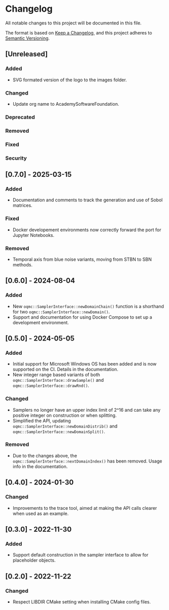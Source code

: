 # Changelog

All notable changes to this project will be documented in this file.

The format is based on [Keep a Changelog](https://keepachangelog.com/en/1.0.0/),
and this project adheres to [Semantic Versioning](https://semver.org/spec/v2.0.0.html).

## [Unreleased]

### Added

- SVG formated version of the logo to the images folder.

### Changed

- Update org name to AcademySoftwareFoundation.

### Deprecated
### Removed
### Fixed
### Security

## [0.7.0] - 2025-03-15

### Added

- Documentation and comments to track the generation and use of Sobol matrices.

### Fixed

- Docker developement environments now correctly forward the port for Jupyter Notebooks.

### Removed

- Temporal axis from blue noise variants, moving from STBN to SBN methods.

## [0.6.0] - 2024-08-04

### Added

- New `oqmc::SamplerInterface::newDomainChain()` function is a shorthand for two `oqmc::SamplerInterface::newDomain()`.
- Support and documentation for using Docker Compose to set up a development environment.

## [0.5.0] - 2024-05-05

### Added

- Initial support for Microsoft Windows OS has been added and is now supported on the CI. Details in the documentation.
- New integer range based variants of both `oqmc::SamplerInterface::drawSample()` and `oqmc::SamplerInterface::drawRnd()`.

### Changed

- Samplers no longer have an upper index limit of 2^16 and can take any positive integer on construction or when splitting.
- Simplified the API, updating `oqmc::SamplerInterface::newDomainDistrib()` and `oqmc::SamplerInterface::newDomainSplit()`.

### Removed

- Due to the changes above, the `oqmc::SamplerInterface::nextDomainIndex()` has been removed. Usage info in the documentation.

## [0.4.0] - 2024-01-30

### Changed

- Improvements to the trace tool, aimed at making the API calls clearer when used as an example.

## [0.3.0] - 2022-11-30

### Added

- Support default construction in the sampler interface to allow for placeholder objects.

## [0.2.0] - 2022-11-22

### Changed

- Respect LIBDIR CMake setting when installing CMake config files.

